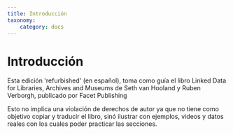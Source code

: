 ```yaml
---
title: Introducción
taxonomy:
    category: docs
---
```


# Introducción


Esta edición 'refurbished' (en español), toma como guía el libro Linked Data for Libraries, Archives and Museums de Seth van Hooland y Ruben Verborgh, publicado por Facet Publishing

Esto no implica una violación de derechos de autor ya que no tiene como objetivo copiar y traducir el libro, sinó ilustrar con ejemplos, videos y datos reales con los cuales poder practicar las secciones.